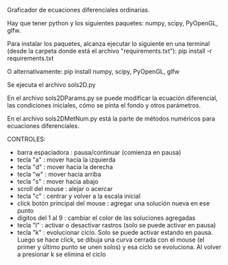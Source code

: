 Graficador de ecuaciones diferenciales ordinarias.

Hay que tener python y los siguientes paquetes:
numpy, scipy, PyOpenGL, glfw.

Para instalar los paquetes, alcanza ejecutar lo siguiente en una terminal (desde la carpeta donde está el archivo "requirements.txt"):
pip install -r requirements.txt

O alternativamente:
pip install numpy, scipy, PyOpenGL, glfw


Se ejecuta el archivo sols2D.py

En el archivo sols2DParams.py se puede modificar la ecuación diferencial, las condiciones iniciales, cómo se pinta el fondo y otros parámetros.

En el archivo sols2DMetNum.py está la parte de métodos numéricos para ecuaciones diferenciales.

CONTROLES:

- barra espaciadora : pausa/continuar (comienza en pausa)
- tecla "a" : mover hacia la izquierda
- tecla "d" : mover hacia la derecha
- tecla "w" : mover hacia arriba
- tecla "s" : mover hacia abajo
- scroll del mouse : alejar o acercar
- tecla "c" : centrar y volver a la escala inicial
- click botón principal del mouse : agregar una solución nueva en ese punto
- dígitos del 1 al 9 : cambiar el color de las soluciones agregadas
- tecla "l" : activar o desactivar rastros (solo se puede activar en pausa)
- tecla "k" : evolucionar ciclo. Solo se puede activar estando en pausa. Luego se hace click, se dibuja una curva cerrada con el mouse (el primer y último punto se unen solos) y esa ciclo se evoluciona. Al volver a presionar k se elimina el ciclo
